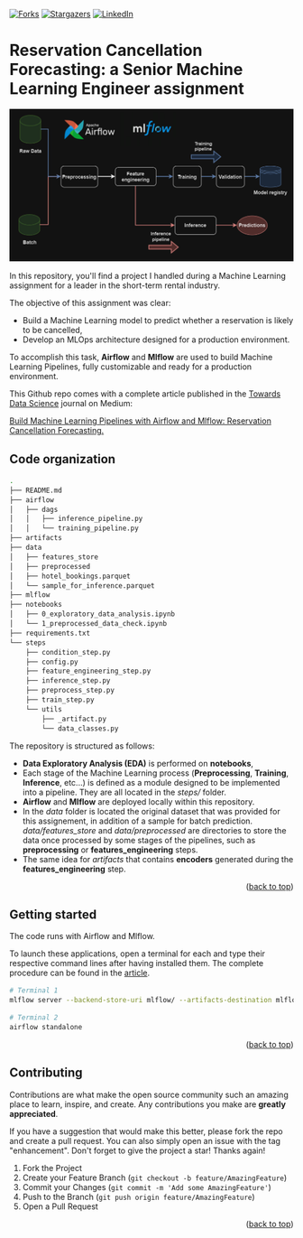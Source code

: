 <a name="readme-top"></a>

[![Forks][forks-shield]][forks-url]
[![Stargazers][stars-shield]][stars-url]
[![LinkedIn][linkedin-shield]][linkedin-url]




# Reservation Cancellation Forecasting: a Senior Machine Learning Engineer assignment

![Pipelines](images/ml_pipelines.png)

In this repository, you'll find a project I handled during a Machine Learning assignment for a leader in the short-term rental industry. 

The objective of this assignment was clear: 
* Build a Machine Learning model to predict whether a reservation is likely to be cancelled,
* Develop an MLOps architecture designed for a production environment.

To accomplish this task, **Airflow** and **Mlflow** are used to build Machine Learning Pipelines, fully customizable and ready for a production environment.

This Github repo comes with a complete article published in the [Towards Data Science](https://towardsdatascience.com/) journal on Medium:

[Build Machine Learning Pipelines with Airflow and Mlflow: Reservation Cancellation Forecasting.](https://medium.com/towards-data-science/building-a-matching-tool-to-help-start-up-founders-find-the-best-incubators-an-end-to-end-bd65c41175bd)

## Code organization

```sh
.
├── README.md
├── airflow
│   ├── dags
│   │   ├── inference_pipeline.py
│   │   └── training_pipeline.py
├── artifacts
├── data
│   ├── features_store
│   ├── preprocessed
│   ├── hotel_bookings.parquet
│   └── sample_for_inference.parquet
├── mlflow
├── notebooks
│   ├── 0_exploratory_data_analysis.ipynb
│   └── 1_preprocessed_data_check.ipynb
├── requirements.txt
└── steps
    ├── condition_step.py
    ├── config.py
    ├── feature_engineering_step.py
    ├── inference_step.py
    ├── preprocess_step.py
    ├── train_step.py
    └── utils
        ├── _artifact.py
        └── data_classes.py
```

The repository is structured as follows:

* **Data Exploratory Analysis (EDA)** is performed on **notebooks**,
* Each stage of the Machine Learning process (**Preprocessing**, **Training**, **Inference**, etc...) is defined as a module designed to be implemented into a pipeline. They are all located in the *steps/* folder.
* **Airflow** and **Mlflow** are deployed locally within this repository.
* In the *data* folder is located the original dataset that was provided for this assignement, in addition of a sample for batch prediction. *data/features_store* and *data/preprocessed* are directories to store the data once processed by some stages of the pipelines, such as **preprocessing** or **features_engineering** steps.
* The same idea for *artifacts* that contains **encoders** generated during the **features_engineering** step.


<p align="right">(<a href="#readme-top">back to top</a>)</p>



## Getting started

The code runs with Airflow and Mlflow. 

To launch these applications, open a terminal for each and type their respective command lines after having installed them. The complete procedure can be found in the [article](https://medium.com/towards-data-science/building-a-matching-tool-to-help-start-up-founders-find-the-best-incubators-an-end-to-end-bd65c41175bd).

```sh
# Terminal 1
mlflow server --backend-store-uri mlflow/ --artifacts-destination mlflow/ --port 8000
```

```sh
# Terminal 2
airflow standalone
```

<p align="right">(<a href="#readme-top">back to top</a>)</p>

## Contributing

Contributions are what make the open source community such an amazing place to learn, inspire, and create. Any contributions you make are **greatly appreciated**.

If you have a suggestion that would make this better, please fork the repo and create a pull request. You can also simply open an issue with the tag "enhancement".
Don't forget to give the project a star! Thanks again!

1. Fork the Project
2. Create your Feature Branch (`git checkout -b feature/AmazingFeature`)
3. Commit your Changes (`git commit -m 'Add some AmazingFeature'`)
4. Push to the Branch (`git push origin feature/AmazingFeature`)
5. Open a Pull Request

<p align="right">(<a href="#readme-top">back to top</a>)</p>


<!-- MARKDOWN LINKS & IMAGES -->
[linkedin-url]: https://www.linkedin.com/in/jeremy-arancio/
[linkedin-shield]: https://img.shields.io/badge/-LinkedIn-black.svg?style=for-the-badge&logo=linkedin&colorB=555
[stars-shield]: https://img.shields.io/github/stars/jeremyarancio/reservation_cancellation_prediction.svg?style=for-the-badge
[stars-url]: https://github.com/jeremyarancio/reservation_cancellation_prediction/stargazers
[forks-shield]: https://img.shields.io/github/forks/jeremyarancio/reservation_cancellation_prediction.svg?style=for-the-badge
[forks-url]: https://github.com/jeremyarancio/reservation_cancellation_prediction/network/members